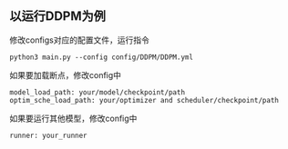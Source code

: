 ## 以运行DDPM为例
修改configs对应的配置文件，运行指令
```
python3 main.py --config config/DDPM/DDPM.yml
```
如果要加载断点，修改config中
```
model_load_path: your/model/checkpoint/path
optim_sche_load_path: your/optimizer and scheduler/checkpoint/path
```
如果要运行其他模型，修改config中
```
runner: your_runner
```
